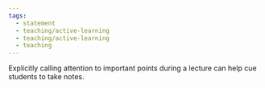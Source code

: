 ```yaml
---
tags:
  - statement
  - teaching/active-learning
  - teaching/active-learning
  - teaching
---
```

Explicitly calling attention to important points during a lecture can help cue students to take notes.